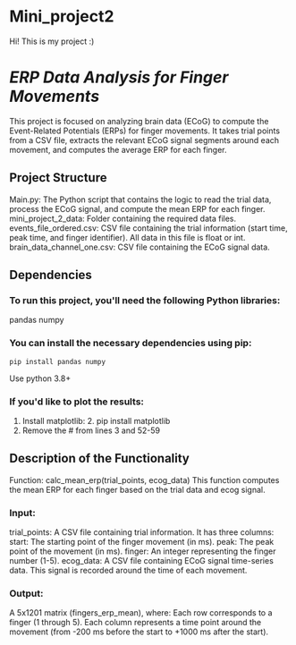 # Mini_project2

Hi! This is my project :)

# *ERP Data Analysis for Finger Movements*
  This project is focused on analyzing brain data (ECoG) to compute the Event-Related Potentials (ERPs) for finger movements. It takes trial points from a CSV file, extracts the relevant ECoG signal segments        around each movement, and computes the average ERP for each finger.

## Project Structure
  Main.py: The Python script that contains the logic to read the trial data, process the ECoG signal, and compute the mean ERP for each finger.
  mini_project_2_data: Folder containing the required data files.
  events_file_ordered.csv: CSV file containing the trial information (start time, peak time, and finger identifier). All data in this file is float or int.
  brain_data_channel_one.csv: CSV file containing the ECoG signal data.

## Dependencies
  ### To run this project, you'll need the following Python libraries:
  
  pandas
  numpy
  
  ### You can install the necessary dependencies using pip:
  
    pip install pandas numpy
    
  Use python 3.8+
  ### If you'd like to plot the results:
  1. Install matplotlib:
     2.      pip install matplotlib
  3. Remove the # from lines 3 and 52-59

## Description of the Functionality
  Function: calc_mean_erp(trial_points, ecog_data)
  This function computes the mean ERP for each finger based on the trial data and ecog signal.

  ### Input:
  
  trial_points: A CSV file containing trial information. It has three columns:
  start: The starting point of the finger movement (in ms).
  peak: The peak point of the movement (in ms).
  finger: An integer representing the finger number (1-5).
  ecog_data: A CSV file containing ECoG signal time-series data. This signal is recorded around the time of each movement.
  
  ### Output:
  
  A 5x1201 matrix (fingers_erp_mean), where:
  Each row corresponds to a finger (1 through 5).
  Each column represents a time point around the movement (from -200 ms before the start to +1000 ms after the start).
